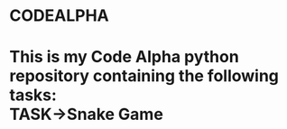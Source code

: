 # CODEALPHA
<h1>This is my Code Alpha python repository containing the following tasks:<br>
TASK->Snake Game</h1>
